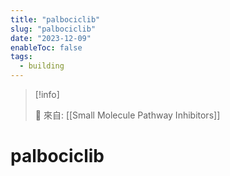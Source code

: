 ```yaml
---
title: "palbociclib"
slug: "palbociclib"
date: "2023-12-09"
enableToc: false
tags:
  - building
---
```


> [!info]
>
> 🌱 來自: [[Small Molecule Pathway Inhibitors]]

# palbociclib


